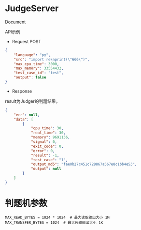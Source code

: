 # JudgeServer

[Document](http://opensource.qduoj.com/)

API示例

- Request POST
```json
{
    "language": "py",
    "src": "import re\nprint(\"666\")",
    "max_cpu_time": 3000,
    "max_memory": 33554432,
    "test_case_id": "test",
    "output": false
}
```

- Response

result为Judger的判题结果。
```json
{
    "err": null,
    "data": [
        {
            "cpu_time": 30,
            "real_time": 30,
            "memory": 9691136,
            "signal": 0,
            "exit_code": 0,
            "error": 0,
            "result": -1,
            "test_case": "1",
            "output_md5": "fae0b27c451c728867a567e8c1bb4e53",
            "output": null
        }
    ]
}
```


# 判题机参数

```
MAX_READ_BYTES = 1024 * 1024  # 最大读取输出大小 1M
MAX_TRANSFER_BYTES = 1024  # 最大传输输出大小 1K
```
